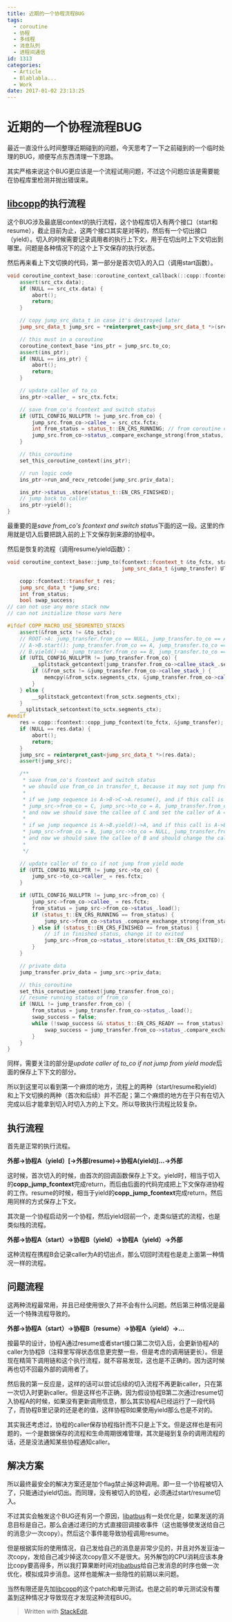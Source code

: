 ```yaml
---
title: 近期的一个协程流程BUG
tags:
  - coroutine
  - 协程
  - 多线程
  - 消息队列
  - 进程间通信
id: 1313
categories:
  - Article
  - Blablabla...
  - Work
date: 2017-01-02 23:13:25
---
```


近期的一个协程流程BUG
======
最近一直没什么时间整理近期碰到的问题，今天思考了一下之前碰到的一个临时处理的BUG，顺便写点东西清理一下思路。

其实严格来说这个BUG更应该是一个流程试用问题，不过这个问题应该是需要能在协程库里检测并抛出错误来。

[libcopp][1]的执行流程
------
这个BUG涉及最底层context的执行流程，这个协程库切入有两个接口（start和resume），截止目前为止，这两个接口其实是对等的，然后有一个切出接口（yield）。切入的时候需要记录调用者的执行上下文，用于在切出时上下文切出到哪里。问题是各种情况下的这个上下文保存的执行状态。

然后再来看上下文切换的代码，第一部分是首次切入的入口（调用start函数）。

```cpp
void coroutine_context_base::coroutine_context_callback(::copp::fcontext::transfer_t src_ctx) {
    assert(src_ctx.data);
    if (NULL == src_ctx.data) {
        abort();
        return;
    }

    // copy jump_src_data_t in case it's destroyed later
    jump_src_data_t jump_src = *reinterpret_cast<jump_src_data_t *>(src_ctx.data);

    // this must in a coroutine
    coroutine_context_base *ins_ptr = jump_src.to_co;
    assert(ins_ptr);
    if (NULL == ins_ptr) {
        abort();
        return;
    }

    // update caller of to_co
    ins_ptr->caller_ = src_ctx.fctx;

    // save from_co's fcontext and switch status
    if (UTIL_CONFIG_NULLPTR != jump_src.from_co) {
        jump_src.from_co->callee_ = src_ctx.fctx;
        int from_status = status_t::EN_CRS_RUNNING; // from coroutine change status from running to ready
        jump_src.from_co->status_.compare_exchange_strong(from_status, status_t::EN_CRS_READY);
    }

    // this_coroutine
    set_this_coroutine_context(ins_ptr);

    // run logic code
    ins_ptr->run_and_recv_retcode(jump_src.priv_data);

    ins_ptr->status_.store(status_t::EN_CRS_FINISHED);
    // jump back to caller
    ins_ptr->yield();
}
```
最重要的是*save from_co's fcontext and switch status*下面的这一段。这里的作用就是切入后要把跳入前的上下文保存到来源的协程中。

然后是恢复的流程（调用resume/yield函数）：
```cpp
void coroutine_context_base::jump_to(fcontext::fcontext_t &to_fctx, stack_context &from_sctx, stack_context &to_sctx,
                                     jump_src_data_t &jump_transfer) UTIL_CONFIG_NOEXCEPT {

    copp::fcontext::transfer_t res;
    jump_src_data_t *jump_src;
    int from_status;
    bool swap_success;
// can not use any more stack now
// can not initialize those vars here

#ifdef COPP_MACRO_USE_SEGMENTED_STACKS
    assert(&from_sctx != &to_sctx);
    // ROOT->A: jump_transfer.from_co == NULL, jump_transfer.to_co == A, from_sctx == A.caller_stack_, skip backup segments
    // A->B.start(): jump_transfer.from_co == A, jump_transfer.to_co == B, from_sctx == B.caller_stack_, backup segments
    // B.yield()->A: jump_transfer.from_co == B, jump_transfer.to_co == NULL, from_sctx == B.callee_stack_, skip backup segments
    if (UTIL_CONFIG_NULLPTR != jump_transfer.from_co) {
        __splitstack_getcontext(jump_transfer.from_co->callee_stack_.segments_ctx);
        if (&from_sctx != &jump_transfer.from_co->callee_stack_) {
            memcpy(&from_sctx.segments_ctx, &jump_transfer.from_co->callee_stack_.segments_ctx, sizeof(from_sctx.segments_ctx));
        }
    } else {
        __splitstack_getcontext(from_sctx.segments_ctx);
    }
    __splitstack_setcontext(to_sctx.segments_ctx);
#endif
    res = copp::fcontext::copp_jump_fcontext(to_fctx, &jump_transfer);
    if (NULL == res.data) {
        abort();
        return;
    }
    jump_src = reinterpret_cast<jump_src_data_t *>(res.data);
    assert(jump_src);

    /**
     * save from_co's fcontext and switch status
     * we should use from_co in transfer_t, because it may not jump from jump_transfer.to_co
     *
     * if we jump sequence is A->B->C->A.resume(), and if this call is A->B, then
     * jump_src->from_co = C, jump_src->to_co = A, jump_transfer.from_co = A, jump_transfer.to_co = B
     * and now we should save the callee of C and set the caller of A = C
     *
     * if we jump sequence is A->B.yield()->A, and if this call is A->B, then
     * jump_src->from_co = B, jump_src->to_co = NULL, jump_transfer.from_co = A, jump_transfer.to_co = B
     * and now we should save the callee of B and should change the caller of A
     *
     */

    // update caller of to_co if not jump from yield mode
    if (UTIL_CONFIG_NULLPTR != jump_src->to_co) {
        jump_src->to_co->caller_ = res.fctx;
    }

    if (UTIL_CONFIG_NULLPTR != jump_src->from_co) {
        jump_src->from_co->callee_ = res.fctx;
        from_status = jump_src->from_co->status_.load();
        if (status_t::EN_CRS_RUNNING == from_status) {
            jump_src->from_co->status_.compare_exchange_strong(from_status, status_t::EN_CRS_READY);
        } else if (status_t::EN_CRS_FINISHED == from_status) {
            // if in finished status, change it to exited
            jump_src->from_co->status_.store(status_t::EN_CRS_EXITED);
        }
    }

    // private data
    jump_transfer.priv_data = jump_src->priv_data;

    // this_coroutine
    set_this_coroutine_context(jump_transfer.from_co);
    // resume running status of from_co
    if (NULL != jump_transfer.from_co) {
        from_status = jump_transfer.from_co->status_.load();
        swap_success = false;
        while (!swap_success && status_t::EN_CRS_READY == from_status) {
            swap_success = jump_transfer.from_co->status_.compare_exchange_strong(from_status, status_t::EN_CRS_RUNNING);
        }
    }
}
```

同样，需要关注的部分是*update caller of to_co if not jump from yield mode*后面的保存上下下文的部分。

所以到这里可以看到第一个麻烦的地方，流程上的两种（start/resume和yield）和上下文切换的两种（首次和后续）并不匹配；第二个麻烦的地方在于只有在切入完成以后才能拿到切入时切入方的上下文。所以导致执行流程比较复杂。

执行流程
------
首先是正常的执行流程。

**外部->协程A（yield）[->外部(resume)->协程A(yield)]...->外部**

这时候，首次切入的时候，由首次的回调函数保存上下文。yield时，相当于切入的**copp_jump_fcontext**完成return，而后由后面的代码完成把上下文保存进协程的工作。resume的时候，相当于yield的**copp_jump_fcontext**完成return，然后用同样的方式保存上下文。

其次是一个协程启动另一个协程，然后yield回前一个，走类似链式的流程，也是类似栈的流程。

**外部->协程A（start）->协程B（yield）->协程A（yield）->外部**

这种流程在携程B会记录caller为A的切出点，那么切回时流程也是走上面第一种情况一样的流程。

问题流程
------
这两种流程最常用，并且已经使用很久了并不会有什么问题。然后第三种情况是最近一个特殊流程导致的。

**外部->协程A（start）->协程B（resume）->协程A（yield）->...**

按最早的设计，协程A通过resume或者start接口第二次切入后，会更新协程A的caller为协程B（注释里写得状态信息更完整一些，但是考虑的调用链更长）。但是现在精简下调用链和这个执行流程，就不容易发现，这也是不正确的。因为这时候再也切不回最外部的调用者了。

然后我的第一反应是，这样的话可以尝试后续的切入流程不再更新caller，只在第一次切入时更新caller。但是这样也不正确，因为假设协程B第二次通过resume切入协程A的时候，如果没有更新调用信息，那么其实协程A已经运行了一段代码了，而协程B里记录的还是老的值，这样协程B如果使用yield那么也是不对的。

其实我还考虑过，协程的caller保存协程指针而不只是上下文。但是这样也是有问题的，一个是数据保存的流程和生命周期很难管理，其次是碰到复杂的调用流程的话，还是没法通知某些协程通知caller。

解决方案
------
所以最终最安全的解决方案还是加个flag禁止掉这种调用。即一旦一个协程被切入了，只能通过yield切出。而同理，没有被切入的协程，必须通过start/resume切入。

不过其实会触发这个BUG还有另一个原因，[libatbus][2]有一处优化是，如果发送的消息目标是自己，那么会通过递归的方式直接回调接收事件（这也能够使发送给自己的消息少一次copy）。然后这个事件能导致协程调用resume。

但是根据实际的使用情况，自己发给自己的消息是非常少见的，并且对外发豆油一次copy，发给自己减少掉这次copy意义不是很大。另外解包的CPU消耗应该本身比copy要高得多，所以我打算果断时间对[libatbus][2]给自己发消息的时序也做一次优化，模拟成异步消息。这样也能解决一些隐性的前期以来问题。

当然有限还是先加[libcopp][1]的这个patch和单元测试。也是之前的单元测试没有覆盖到这种情况才导致现在才发现这种流程BUG。


[1]: https://github.com/owt5008137/libcopp
[2]: https://github.com/atframework/libatbus

> Written with [StackEdit](https://stackedit.io/).
